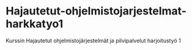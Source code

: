 # Hajautetut-ohjelmistojarjestelmat-harkkatyo1
Kurssin Hajautetut ohjelmistojärjestelmät ja pilvipalvelut harjoitustyö 1
